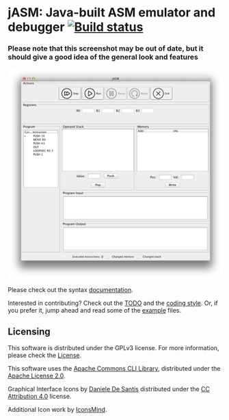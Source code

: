 # jASM: Java-built ASM emulator and debugger [![Build status](https://travis-ci.org/ergl/jASM.svg)](https://travis-ci.org/ergl/jASM/)

### Please note that this screenshot may be out of date, but it should give a good idea of the general look and features

![Screenshot](screenshot.png)

Please check out the syntax [documentation](doc/Syntax.md).

Interested in contributing? Check out the [TODO](TODO.md) and the [coding style](doc/CodingStyle.md). Or, if you prefer it,
jump ahead and read some of the [example](examples/) files.

## Licensing

This software is distributed under the GPLv3 license. For more information, please check the [License](LICENSE).

This software uses the [Apache Commons CLI Library](http://commons.apache.org/proper/commons-cli/), distributed under the [Apache License 2.0](http://www.apache.org/licenses/LICENSE-2.0.txt).

Graphical Interface Icons by [Daniele De Santis](http://www.danieledesantis.net/) distributed under the [CC Attribution 4.0](http://creativecommons.org/licenses/by/4.0/legalcode) license.

Additional Icon work by [IconsMind](https://www.iconsmind.com).


